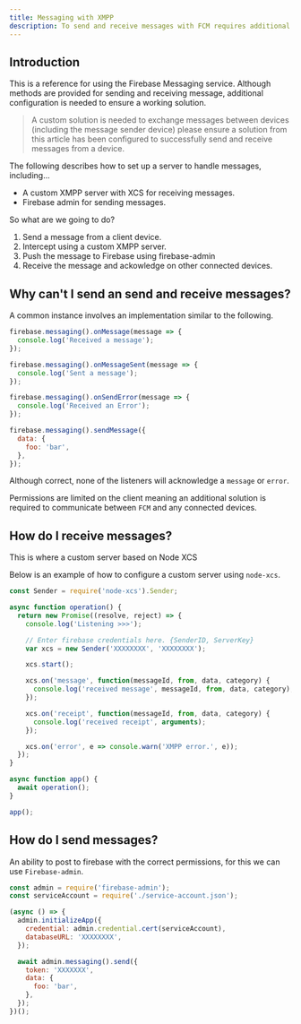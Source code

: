 ```yaml
---
title: Messaging with XMPP
description: To send and receive messages with FCM requires additional steps to ensure listeners are correctly working. The following explains how send and receive messages between FCM and client devices.
---
```


## Introduction

This is a reference for using the Firebase Messaging service. Although methods are provided for sending and receiving message, additional configuration is needed to ensure a working solution.

> A custom solution is needed to exchange messages between devices (including the message sender device)
> please ensure a solution from this article has been configured to successfully send and receive messages from a device.

The following describes how to set up a server to handle messages, including...

- A custom XMPP server with XCS for receiving messages.
- Firebase admin for sending messages.

So what are we going to do?

1. Send a message from a client device.
2. Intercept using a custom XMPP server.
3. Push the message to Firebase using firebase-admin
4. Receive the message and ackowledge on other connected devices.

## Why can't I send an send and receive messages?

A common instance involves an implementation similar to the following.

```js
firebase.messaging().onMessage(message => {
  console.log('Received a message');
});

firebase.messaging().onMessageSent(message => {
  console.log('Sent a message');
});

firebase.messaging().onSendError(message => {
  console.log('Received an Error');
});

firebase.messaging().sendMessage({
  data: {
    foo: 'bar',
  },
});
```

Although correct, none of the listeners will acknowledge a `message` or `error`.

Permissions are limited on the client meaning an additional solution is required to communicate between `FCM` and any connected devices.

## How do I receive messages?

This is where a custom server based on Node XCS

Below is an example of how to configure a custom server using `node-xcs`.

```js
const Sender = require('node-xcs').Sender;

async function operation() {
  return new Promise((resolve, reject) => {
    console.log('Listening >>>');

    // Enter firebase credentials here. {SenderID, ServerKey}
    var xcs = new Sender('XXXXXXXX', 'XXXXXXXX');

    xcs.start();

    xcs.on('message', function(messageId, from, data, category) {
      console.log('received message', messageId, from, data, category);
    });

    xcs.on('receipt', function(messageId, from, data, category) {
      console.log('received receipt', arguments);
    });

    xcs.on('error', e => console.warn('XMPP error.', e));
  });
}

async function app() {
  await operation();
}

app();
```

## How do I send messages?

An ability to post to firebase with the correct permissions, for this we can use `Firebase-admin`.

```js
const admin = require('firebase-admin');
const serviceAccount = require('./service-account.json');

(async () => {
  admin.initializeApp({
    credential: admin.credential.cert(serviceAccount),
    databaseURL: 'XXXXXXXX',
  });

  await admin.messaging().send({
    token: 'XXXXXXX',
    data: {
      foo: 'bar',
    },
  });
})();
```
